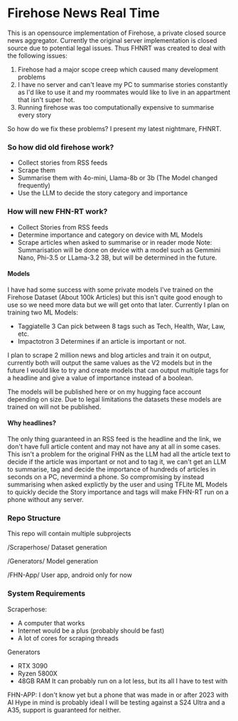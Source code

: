 # Firehose News Real Time
This is an opensource implementation of Firehose, a private closed source news aggregator.
Currently the original server implementation is closed source due to potential legal issues.
Thus FHNRT was created to deal with the following issues:
 1) Firehose had a major scope creep which caused many development problems
 2) I have no server and can't leave my PC to summarise stories constantly as I'd like to use it and my roommates would like to live in an appartment that isn't super hot.
 3) Running firehose was too computationally expensive to summarise every story

So how do we fix these problems?
I present my latest nightmare, FHNRT.

### So how did old firehose work?
- Collect stories from RSS feeds
- Scrape them
- Summarise them with 4o-mini, Llama-8b or 3b
  (The Model changed frequently)
- Use the LLM to decide the story category and importance

### How will new FHN-RT work?
- Collect Stories from RSS feeds
- Determine importance and category on device with ML Models
- Scrape articles when asked to summarise or in reader mode
Note: Summarisation will be done on device with a model such as Gemmini Nano, Phi-3.5 or LLama-3.2 3B, but will be determined in the future.

#### Models
I have had some success with some private models I've trained on the Firehose Dataset (About 100k Articles) but this isn't quite good enough to use
so we need more data but we will get onto that later. 
Currently I plan on training two ML Models:
  - Taggiatelle 3
    Can pick between 8 tags such as Tech, Health, War, Law, etc.
  - Impactotron 3
    Determines if an article is important or not.
    
I plan to scrape 2 million news and blog articles and train it on output, currently both will output the same values as the V2 models
but in the future I would like to try and create models that can output multiple tags for a headline and give a value of importance 
instead of a boolean.

The models will be published here or on my hugging face account depending on size.
Due to legal limitations the datasets these models are trained on will not be published.

#### Why headlines?
The only thing guaranteed in an RSS feed is the headline and the link, we don't have full article content and may not have any at all in some cases.
This isn't a problem for the original FHN as the LLM had all the article text to decide if the article was important or not and to tag it, we can't 
get an LLM to summarise, tag and decide the importance of hundreds of articles in seconds on a PC, nevermind a phone. So compromising by instead
summarising when asked explictly by the user and using TFLite ML Models to quickly decide the Story importance and tags will make FHN-RT run on a phone
without any server.


### Repo Structure
This repo will contain multiple subprojects

/Scraperhose/
Dataset generation

/Generators/
Model generation

/FHN-App/
User app, android only for now


### System Requirements
Scraperhose:
-  A computer that works
-  Internet would be a plus (probably should be fast)
-  A lot of cores for scraping threads

Generators
- RTX 3090
- Ryzen 5800X
- 48GB RAM
It can probably run on a lot less, but its all I have to test with

FHN-APP:
I don't know yet but a phone that was made in or after 2023 with AI Hype in mind is probably ideal
I will be testing against a S24 Ultra and a A35, support is guaranteed for neither.
